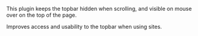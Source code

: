 This plugin keeps the topbar hidden when scrolling, and visible on mouse over on the top of the page.

Improves access and usability to the topbar when using sites.
